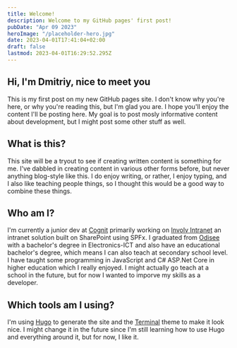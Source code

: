 ```yaml
---
title: Welcome!
description: Welcome to my GitHub pages' first post!
pubDate: "Apr 09 2023"
heroImage: "/placeholder-hero.jpg"
date: 2023-04-01T17:41:04+02:00
draft: false
lastmod: 2023-04-01T16:29:52.295Z
---
```


## Hi, I'm Dmitriy, nice to meet you

This is my first post on my new GitHub pages site. I don't know why you're here,
or why you're reading this, but I'm glad you are. I hope you'll enjoy the content
I'll be posting here. My goal is to post mosly informative content about development,
but I might post some other stuff as well.

## What is this?

This site will be a tryout to see if creating written content is something for me.
I've dabbled in creating content in various other forms before, but never anything
blog-style like this. I do enjoy writing, or rather, I enjoy typing, and I also like
teaching people things, so I thought this would be a good way to combine these things.

## Who am I?

I'm currently a junior dev at [Cognit](https://www.cognit.be/) primarily working
on [Involv Intranet](https://www.involv-intranet.com/) an intranet solution built
on SharePoint using SPFx. I graduated from [Odisee](https://www.odisee.be/) with
a bachelor's degree in Electronics-ICT and also have an educational bachelor's
degree, which means I can also teach at secondary school level. I have taught
some programming in JavaScript and C# ASP.Net Core in higher education which I
really enjoyed. I might actually go teach at a school in the future, but for now
I wanted to imporve my skills as a developer.

## Which tools am I using?

I'm using [Hugo](https://gohugo.io/)
to generate the site and the [Terminal](https://github.com/panr/hugo-theme-terminal)
theme to make it look nice. I might change it in the future since I'm still learning
how to use Hugo and everything around it, but for now, I like it.
